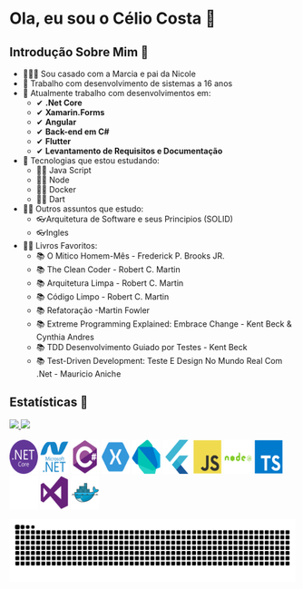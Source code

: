 # Ola, eu sou o Célio Costa 👋

## Introdução Sobre Mim 🧭
- 👨‍👩‍👧 Sou casado com a Marcia e pai da Nicole
- 🧙 Trabalho com desenvolvimento de sistemas a 16 anos
- 🔭 Atualmente trabalho com desenvolvimentos em:
    - ✔  **.Net Core**
    - ✔  **Xamarin.Forms**
    - ✔  **Angular**
    - ✔  **Back-end em C#**
    - ✔  **Flutter**
    - ✔  **Levantamento de Requisitos e Documentação**
- 📓 Tecnologias que estou estudando:
    - 👨‍🎓 Java Script
    - 👨‍🎓 Node
    - 👨‍🎓 Docker
    - 👨‍🎓 Dart
- 👨‍🎓 Outros assuntos que estudo:
    - 👓Arquitetura de Software e seus Principios (SOLID)
    - 👓Ingles
- 👨‍🎓 Livros Favoritos:
    - 📚 O Mitico Homem-Mês - Frederick P. Brooks JR.
    - 📚 The Clean Coder - Robert C. Martin
    - 📚 Arquitetura Limpa - Robert C. Martin
    - 📚 Código Limpo - Robert C. Martin
    - 📚 Refatoração -Martin Fowler
    - 📚 Extreme Programming Explained: Embrace Change - Kent Beck & Cynthia Andres
    - 📚 TDD Desenvolvimento Guiado por Testes - Kent Beck
    - 📚 Test-Driven Development: Teste E Design No Mundo Real Com .Net - Mauricio Aniche

##

## Estatísticas 📑
<div>
    <a href="https://github.com/celiorscosta">
        <img height="180em"
            src="https://github-readme-stats.vercel.app/api?username=celiorscosta&show_icons=true&theme=algolia&include_all_commits=true&count_private=true" />
        <img height="180em"
            src="https://github-readme-stats.vercel.app/api/top-langs/?username=celiorscosta&layout=compact&langs_count=16&theme=algolia" />
    </a>
</div>

<div><br/>    
    <img alt=".Net Core Logo" height="60" width="50" src="./icons/dotnetcore-original.svg" />
    <img alt=".Net Logo" height="60" width="50" src="./icons/dot-net-plain-wordmark.svg" />
    <img alt="C# Logo" height="60" width="50" src="./icons/csharp-original.svg" /> 
    <img alt="Xamarin Logo" height="60" width="50" src="./icons/xamarin-original.svg" /> 
    <img alt="Dart Logo" height="60" width="50" src="./icons/dart-original.svg" />
    <img alt="Flutter Logo" height="60" width="50" src="./icons/flutter-original.svg" />
    <img alt="JS Logo" height="60" width="50" src="./icons/javascript-original.svg" />
    <img alt="Node Logo" height="60" width="50" src="./icons/nodejs-plain-wordmark.svg" />  
    <img alt="Typescript Logo" height="60" width="50" src="./icons/typescript-original.svg" />    
    <img alt="Sqlserver Logo" height="60" width="50" src="./icons/microsoftsqlserver-plain.svg" />  
    <img alt="Visualstudio Logo" height="60" width="50" src="./icons/visualstudio-plain.svg" />         
    <img alt="Docker Logo" height="60" width="50" src="./icons/docker-original.svg" />
</div>

![Snake animation](https://github.com/Volaxy/Volaxy/blob/output/github-contribution-grid-snake.svg)
<!--
**celiorscosta/celiorscosta** is a ✨ _special_ ✨ repository because its `README.md` (this file) appears on your GitHub profile.

Here are some ideas to get you started:

-->
